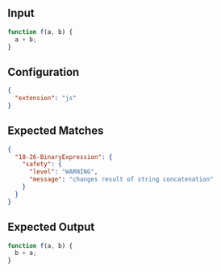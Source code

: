 
## Input
```javascript input
function f(a, b) {
  a + b;
}
```

## Configuration
```json configuration
{
  "extension": "js"
}
```

## Expected Matches
```json expected matches
{
  "18-26-BinaryExpression": {
    "safety": {
      "level": "WARNING",
      "message": "changes result of string concatenation"
    }
  }
}
```

## Expected Output
```javascript expected output
function f(a, b) {
  b + a;
}
```
